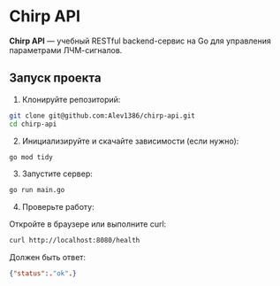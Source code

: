 # Chirp API

**Chirp API** — учебный RESTful backend-сервис на Go для управления параметрами ЛЧМ-сигналов.

## Запуск проекта

1. Клонируйте репозиторий:

```bash
git clone git@github.com:Alev1386/chirp-api.git
cd chirp-api
````

2. Инициализируйте и скачайте зависимости (если нужно):

```bash
go mod tidy
```

3. Запустите сервер:

```bash
go run main.go
```

4. Проверьте работу:

Откройте в браузере или выполните curl:

```bash
curl http://localhost:8080/health
```

Должен быть ответ:

```json
{"status":."ok".}
```
